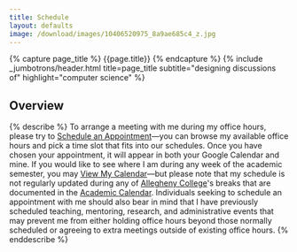 ```yaml
---
title: Schedule
layout: defaults
image: /download/images/10406520975_8a9ae685c4_z.jpg
---
```


{% capture page_title %} {{page.title}} {% endcapture %}
{% include _jumbotrons/header.html title=page_title subtitle="designing discussions of" highlight="computer science" %}

## Overview

{% describe %}
To arrange a meeting with me during my office hours, please try to <a
href="https://www.google.com/calendar/selfsched?sstoken=UU9NbDBvclJCQjlQfGRlZmF1bHR8YTlkNzM1MzFiMTUxNDhhYTc2ZDI2MDhmM2ZiZWJjZGE">Schedule
an Appointment</a>&mdash;you can browse my available office hours and pick a
time slot that fits into our schedules. Once you have chosen your appointment,
it will appear in both your Google Calendar and mine. If you would like to see
where I am during any week of the academic semester, you may <a
href="http://www.google.com/calendar/embed?src=gkapfham%40allegheny.edu&ctz=America/New_York">View
My Calendar</a>&mdash;but please note that my schedule is not regularly updated
during any of <a href="http://www.allegheny.edu">Allegheny College</a>'s breaks
that are documented in the <a href =
"http://sites.allegheny.edu/dean/academic-calendar/">Academic Calendar</a>.
Individuals seeking to schedule an appointment with me should also bear in mind
that I have previously scheduled teaching, mentoring, research, and
administrative events that may prevent me from either holding office hours
beyond those normally scheduled or agreeing to extra meetings outside of
existing office hours.
{% enddescribe %}
